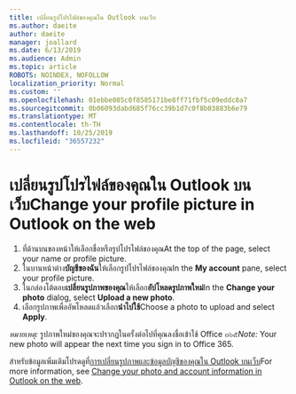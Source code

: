 ```yaml
---
title: เปลี่ยนรูปโปรไฟล์ของคุณใน Outlook บนเว็บ
ms.author: daeite
author: daeite
manager: joallard
ms.date: 6/13/2019
ms.audience: Admin
ms.topic: article
ROBOTS: NOINDEX, NOFOLLOW
localization_priority: Normal
ms.custom: ''
ms.openlocfilehash: 01ebbe085c0f8585171be8ff71fbf5c09eddc8a7
ms.sourcegitcommit: 0b06093dabd685f76cc39b1d7c0f8b03883b6e79
ms.translationtype: MT
ms.contentlocale: th-TH
ms.lasthandoff: 10/25/2019
ms.locfileid: "36557232"
---
```

# <a name="change-your-profile-picture-in-outlook-on-the-web"></a><span data-ttu-id="2be7a-102">เปลี่ยนรูปโปรไฟล์ของคุณใน Outlook บนเว็บ</span><span class="sxs-lookup"><span data-stu-id="2be7a-102">Change your profile picture in Outlook on the web</span></span>

1. <span data-ttu-id="2be7a-103">ที่ด้านบนของหน้าให้เลือกชื่อหรือรูปโปรไฟล์ของคุณ</span><span class="sxs-lookup"><span data-stu-id="2be7a-103">At the top of the page, select your name or profile picture.</span></span>
1. <span data-ttu-id="2be7a-104">ในบานหน้าต่าง**บัญชีของฉัน**ให้เลือกรูปโปรไฟล์ของคุณ</span><span class="sxs-lookup"><span data-stu-id="2be7a-104">In the **My account** pane, select your profile picture.</span></span>
1. <span data-ttu-id="2be7a-105">ในกล่องโต้ตอบ**เปลี่ยนรูปภาพของคุณ**ให้เลือก**อัปโหลดรูปภาพใหม่**</span><span class="sxs-lookup"><span data-stu-id="2be7a-105">In the **Change your photo** dialog, select **Upload a new photo**.</span></span>
1. <span data-ttu-id="2be7a-106">เลือกรูปภาพเพื่ออัพโหลดแล้วเลือก**นำไปใช้**</span><span class="sxs-lookup"><span data-stu-id="2be7a-106">Choose a photo to upload and select **Apply**.</span></span>

<span data-ttu-id="2be7a-107">*หมายเหตุ:* รูปภาพใหม่ของคุณจะปรากฏในครั้งต่อไปที่คุณลงชื่อเข้าใช้ Office ๓๖๕</span><span class="sxs-lookup"><span data-stu-id="2be7a-107">*Note:* Your new photo will appear the next time you sign in to Office 365.</span></span>

<span data-ttu-id="2be7a-108">สำหรับข้อมูลเพิ่มเติมโปรดดูที่[การเปลี่ยนรูปภาพและข้อมูลบัญชีของคุณใน Outlook บนเว็บ](https://support.office.com/article/b2dbb289-851d-4bed-93c3-3e136f5659ec)</span><span class="sxs-lookup"><span data-stu-id="2be7a-108">For more information, see [Change your photo and account information in Outlook on the web](https://support.office.com/article/b2dbb289-851d-4bed-93c3-3e136f5659ec).</span></span>
